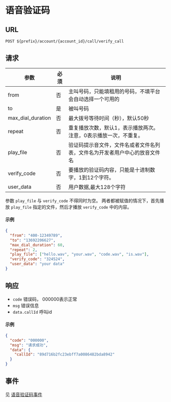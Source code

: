 # 语音验证码

## URL

```
POST ${prefix}/account/{account_id}/call/verify_call
```

## 请求

| 参数               | 必须  | 说明                                  |
| ----------------- | ----- | ----------------------------------- |
| from              | 否    | 主叫号码，只能填租用的号码，不填平台会自动选择一个可用的        |
| to                | 是    | 被叫号码                                |
| max_dial_duration | 否    | 最大拨号等待时间（秒），默认50秒                   |
| repeat            | 否    | 重复播放次数，默认1，表示播放两次。注意，0表示播放一次，不重复。
| play_file         | 否    | 验证码提示音文件，文件名或者文件名列表，文件名为开发者用户中心的放音文件名       |
| verify_code       | 否    | 要播放的验证码内容，只能是十进制数字，1到12个字符。         |
| user_data         | 否    | 用户数据,最大128个字符                       |

参数 `play_file` 与 `verify_code` 不得同时为空。
两者都被赋值的情况下，首先播放 `play_file` 指定的文件，然后才播放 `verify_code` 中的内容。

#### 示例
```json
{
  "from": "400-12349789",
  "to": "13692206627",
  "max_dial_duration": 60,
  "repeat": 2,
  "play_file": ["hello.wav", "your.wav", "code.wav", "is.wav"],
  "verify_code": "324524",
  "user_data": "your data"
}
```

## 响应
- `code` 错误码， 000000表示正常
- `msg` 错误信息
- `data.callId` 呼叫id

#### 示例
```json
{
  "code": "000000",
  "msg": "请求成功",
  "data": {
    "callId": "89d716b2fc23ebff7a0086482bda8942"
  }
}
```


## 事件
见 [语音验证码事件](../evt/simple_call/verify_call.md)
